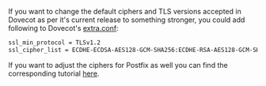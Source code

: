 If you want to change the default ciphers and TLS versions accepted in Dovecot as per it's current release to something stronger, you could add following to Dovecot's [extra.conf](u_e-dovecot-extra_conf.en.md):

```bash
ssl_min_protocol = TLSv1.2
ssl_cipher_list = ECDHE-ECDSA-AES128-GCM-SHA256:ECDHE-RSA-AES128-GCM-SHA256:ECDHE-ECDSA-AES256-GCM-SHA384:ECDHE-RSA-AES256-GCM-SHA384:ECDHE-ECDSA-CHACHA20-POLY1305:ECDHE-RSA-CHACHA20-POLY1305:DHE-RSA-AES128-GCM-SHA256:DHE-RSA-AES256-GCM-SHA384:DHE-RSA-CHACHA20-POLY1305
```

If you want to adjust the ciphers for Postfix as well you can find the corresponding tutorial [here](../Postfix/u_e-postfix-harden_ciphers.en.md).